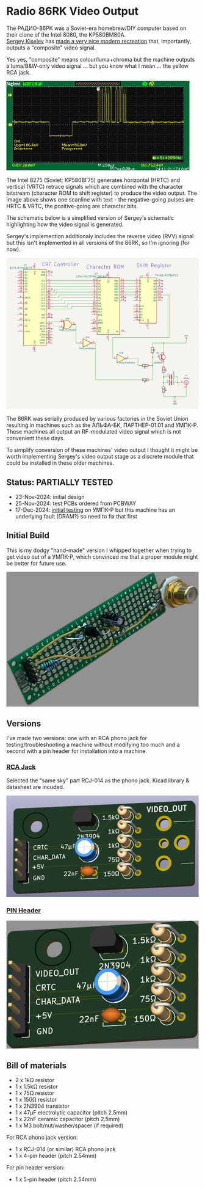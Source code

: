 # Radio 86RK Video Output
The РАДИО-86РК was a Soviet-era homebrew/DIY computer based on their clone of the Intel 8080, the КР580ВМ80А.<br>
[Sergey Kiselev](https://github.com/skiselev) has [made a very nice modern recreation](https://github.com/skiselev/radio-86rk) that, importantly, outputs a "composite" video signal.<br>

Yes yes, "composite" means colour/luma+chroma but the machine outputs a luma/B&W-only video signal ... but you know what I mean ... the yellow RCA jack.<br>

![86RK video signal](/Images/86RK_video_signal.jpg)

The Intel 8275 (Soviet: КР580ВГ75) generates horizontal (HRTC) and vertical (VRTC) retrace signals which are combined with the character bitstream (character ROM to shift register) to produce the video output.  The image above shows one scanline with text - the negative-going pulses are HRTC & VRTC, the positive-going are character bits.<br>

The schematic below is a simplified version of Sergey's schematic highlighting how the video signal is generated.<br>

Sergey's implemention additionaly includes the reverse video (RVV) signal but this isn't implemented in all versions of the 86RK, so I'm ignoring (for now).<br>

![86RK video output stage](/Images/86RK_video_output.png)

The 86RK was serially produced by various factories in the Soviet Union resulting in machines such as the АЛЬФА-БК, ПАРТНЕР-01.01 and УМПК-Р.  These machines all output an RF-modulated video signal which is not convenient these days. <br>

To simplify conversion of these machines' video output I thought it might be worth implementing Sergey's video output stage as a discrete module that could be installed in these older machines.<br>

## Status: PARTIALLY TESTED
- 23-Nov-2024: initial design
- 25-Nov-2024: test PCBs ordered from PCBWAY
- 17-Dec-2024: [initial testing](https://youtu.be/Y1xS1cXXh0Q) on УМПК-Р but this machine has an underlying fault (DRAM?) so need to fix that first

## Initial Build
This is my dodgy "hand-made" version I whipped together when trying to get video out of a УМПК-Р, which convinced me that a proper module might be better for future use.<br>

![Brett's dodgy handmade version](/Images/86RK_video_dodgy_stripboard_version.jpg)

## Versions
I've made two versions: one with an RCA phono jack for testing/troubleshooting a machine without modifying too much and a second with a pin header for installation into a machine.

### [RCA Jack](/RCA_output/)
Selected the "same sky" part RCJ-014 as the phono jack.  Kicad library & datasheet are incuded.<br>

![RCA Jack version](/Images/86RK_Video_RCA.jpg)

### [PIN Header](/Pin_header_output/)
![Pin header version](/Images/86RK_Video_Pin.jpg)

## Bill of materials
- 2 x 1kΩ resistor
- 1 x 1.5kΩ resistor
- 1 x 75Ω resistor
- 1 x 150Ω resistor
- 1 x 2N3904 transistor
- 1 x 47µF electrolytic capacitor (pitch 2.5mm)
- 1 x 22nF ceramic capacitor (pitch 2.5mm)
- 1 x M3 bolt/nut/washer/spacer (if required)

For RCA phono jack version:
- 1 x RCJ-014 (or similar) RCA phono jack
- 1 x 4-pin header (pitch 2.54mm)

For pin header version:
- 1 x 5-pin header (pitch 2.54mm)
